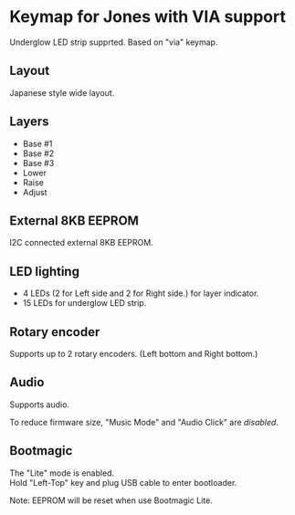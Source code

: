 # Keymap for Jones with VIA support

Underglow LED strip supprted.
Based on "via" keymap.

## Layout

Japanese style wide layout.

## Layers

- Base #1
- Base #2
- Base #3
- Lower
- Raise
- Adjust

## External 8KB EEPROM

I2C connected external 8KB EEPROM.

## LED lighting

- 4 LEDs (2 for Left side and 2 for Right side.) for layer indicator.
- 15 LEDs for underglow LED strip.

## Rotary encoder

Supports up to 2 rotary encoders. (Left bottom and Right bottom.)  

## Audio

Supports audio.  

To reduce firmware size, "Music Mode" and "Audio Click" are *disabled*.

## Bootmagic

The "Lite" mode is enabled.  
Hold "Left-Top" key and plug USB cable to enter bootloader.  

Note: EEPROM will be reset when use Bootmagic Lite.
